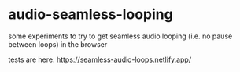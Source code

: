 # audio-seamless-looping

some experiments to try to get seamless audio looping (i.e. no pause between loops) in the browser

tests are here: https://seamless-audio-loops.netlify.app/
